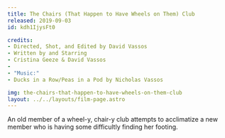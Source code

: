 ```yaml
---
title: The Chairs (That Happen to Have Wheels on Them) Club
released: 2019-09-03
id: kdh1IjysFt0

credits:
- Directed, Shot, and Edited by David Vassos
- Written by and Starring
- Cristina Geeze & David Vassos
-
- "Music:"
- Ducks in a Row/Peas in a Pod by Nicholas Vassos

img: the-chairs-that-happen-to-have-wheels-on-them-club
layout: ../../layouts/film-page.astro
---
```


An old member of a wheel-y, chair-y club attempts to acclimatize a new member who
is having some difficultly finding her footing.
